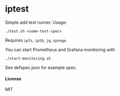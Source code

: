 iptest
====

Simple add test runner.
Usage:
```
./test.sh <some-test-spec>
```
Requires `ipfs`, `iptb`, `jq`, `sponge`.

You can start Prometheus and Grafana monitoring with
```
./start-monitoring.sh
```

See defspec.json for example spec.


#### License

MIT
